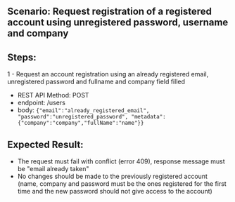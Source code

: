 ## Scenario: Request registration of a registered account using unregistered password, username and company 
## Steps: 

1 - Request an account registration using an already registered email, unregistered password and fullname and company field filled


- REST API Method: POST
- endpoint: /users
- body: `{"email":"already_registered_email", "password":"unregistered_password", "metadata":{"company":"company","fullName":"name"}}`

## Expected Result:
 
- The request must fail with conflict (error 409), response message must be "email already taken"
- No changes should be made to the previously registered account
  (name, company and password must be the ones registered for the first time and the new password should not give access to the account)
